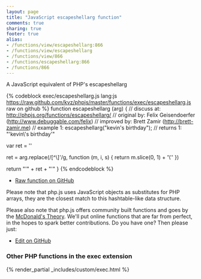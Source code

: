 ```yaml
---
layout: page
title: "JavaScript escapeshellarg function"
comments: true
sharing: true
footer: true
alias:
- /functions/view/escapeshellarg:866
- /functions/view/escapeshellarg
- /functions/view/866
- /functions/escapeshellarg:866
- /functions/866
---
```

<!-- Generated by Rakefile:build -->
A JavaScript equivalent of PHP's escapeshellarg

{% codeblock exec/escapeshellarg.js lang:js https://raw.github.com/kvz/phpjs/master/functions/exec/escapeshellarg.js raw on github %}
function escapeshellarg (arg) {
  //  discuss at: http://phpjs.org/functions/escapeshellarg/
  // original by: Felix Geisendoerfer (http://www.debuggable.com/felix)
  // improved by: Brett Zamir (http://brett-zamir.me)
  //   example 1: escapeshellarg("kevin's birthday");
  //   returns 1: "'kevin\\'s birthday'"

  var ret = ''

  ret = arg.replace(/[^\\]'/g, function (m, i, s) {
    return m.slice(0, 1) + '\\\''
  })

  return "'" + ret + "'"
}
{% endcodeblock %}

 - [Raw function on GitHub](https://github.com/kvz/phpjs/blob/master/functions/exec/escapeshellarg.js)

Please note that php.js uses JavaScript objects as substitutes for PHP arrays, they are 
the closest match to this hashtable-like data structure. 

Please also note that php.js offers community built functions and goes by the 
[McDonald's Theory](https://medium.com/what-i-learned-building/9216e1c9da7d). We'll put online 
functions that are far from perfect, in the hopes to spark better contributions. 
Do you have one? Then please just: 

 - [Edit on GitHub](https://github.com/kvz/phpjs/edit/master/functions/exec/escapeshellarg.js)


### Other PHP functions in the exec extension
{% render_partial _includes/custom/exec.html %}
